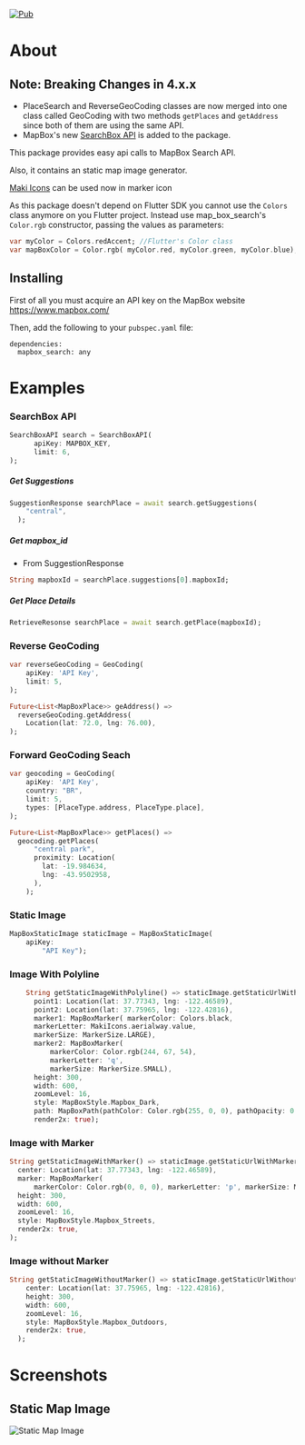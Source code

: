 [![Pub](https://img.shields.io/pub/v/mapbox_search)](https://pub.dev/packages/mapbox_search) 
# About

## Note: Breaking Changes in 4.x.x

- PlaceSearch and ReverseGeoCoding classes are now merged into one class called GeoCoding with two methods `getPlaces` and `getAddress` since both of them are using the same API.
- MapBox's new [SearchBox API](https://docs.mapbox.com/api/search/search-box/) is added to the package.

This package provides easy api calls to MapBox Search API. 

Also, it contains an static map image generator.

[Maki Icons](https://labs.mapbox.com/maki-icons/) can be used now in marker icon

As this package doesn't depend on Flutter SDK you cannot use the `Colors` class anymore on you Flutter project.
Instead use map_box_search's `Color.rgb` constructor, passing the values as parameters:

```dart
var myColor = Colors.redAccent; //Flutter's Color class
var mapBoxColor = Color.rgb( myColor.red, myColor.green, myColor.blue);
```

## Installing

First of all you must acquire an API key on the MapBox website https://www.mapbox.com/

Then, add the following to your `pubspec.yaml` file:

    dependencies:
      mapbox_search: any

# Examples

### SearchBox API
```dart
SearchBoxAPI search = SearchBoxAPI(
      apiKey: MAPBOX_KEY,
      limit: 6,
);
```
  ##### Get Suggestions
  ```dart
  SuggestionResponse searchPlace = await search.getSuggestions(
      "central",
    );
  ```

  ##### Get mapbox_id
  - From SuggestionResponse
  ```dart
  String mapboxId = searchPlace.suggestions[0].mapboxId;
  ```

  ##### Get Place Details
  ```dart
  RetrieveResonse searchPlace = await search.getPlace(mapboxId);
  ```



### Reverse GeoCoding
```dart
var reverseGeoCoding = GeoCoding(
    apiKey: 'API Key',
    limit: 5,
);

Future<List<MapBoxPlace>> geAddress() =>
  reverseGeoCoding.getAddress(
    Location(lat: 72.0, lng: 76.00),
);
```

### Forward GeoCoding Seach
```dart
var geocoding = GeoCoding(
    apiKey: 'API Key',
    country: "BR",
    limit: 5,
    types: [PlaceType.address, PlaceType.place],
);

Future<List<MapBoxPlace>> getPlaces() =>
  geocoding.getPlaces(
      "central park",
      proximity: Location(
        lat: -19.984634,
        lng: -43.9502958,
      ),
    );
```

### Static Image
```dart
MapBoxStaticImage staticImage = MapBoxStaticImage(
    apiKey:
        "API Key");
```

### Image With Polyline
```dart
    String getStaticImageWithPolyline() => staticImage.getStaticUrlWithPolyline(
      point1: Location(lat: 37.77343, lng: -122.46589),
      point2: Location(lat: 37.75965, lng: -122.42816),
      marker1: MapBoxMarker( markerColor: Colors.black, 
      markerLetter: MakiIcons.aerialway.value, 
      markerSize: MarkerSize.LARGE),
      marker2: MapBoxMarker(
          markerColor: Color.rgb(244, 67, 54),
          markerLetter: 'q',
          markerSize: MarkerSize.SMALL),
      height: 300,
      width: 600,
      zoomLevel: 16,
      style: MapBoxStyle.Mapbox_Dark,
      path: MapBoxPath(pathColor: Color.rgb(255, 0, 0), pathOpacity: 0.5,     pathWidth: 5),
      render2x: true);
``` 

### Image with Marker
```dart
String getStaticImageWithMarker() => staticImage.getStaticUrlWithMarker(
  center: Location(lat: 37.77343, lng: -122.46589),
  marker: MapBoxMarker(
      markerColor: Color.rgb(0, 0, 0), markerLetter: 'p', markerSize: MarkerSize.LARGE),
  height: 300,
  width: 600,
  zoomLevel: 16,
  style: MapBoxStyle.Mapbox_Streets,
  render2x: true,
);
```

### Image without Marker
```dart
String getStaticImageWithoutMarker() => staticImage.getStaticUrlWithoutMarker(
    center: Location(lat: 37.75965, lng: -122.42816),
    height: 300,
    width: 600,
    zoomLevel: 16,
    style: MapBoxStyle.Mapbox_Outdoors,
    render2x: true,
  );
```
# Screenshots

## Static Map Image

<img src="https://github.com/ketanchoyal/mapbox_search/raw/dev/Screenshots/staticImages.png" alt="Static Map Image"/>

